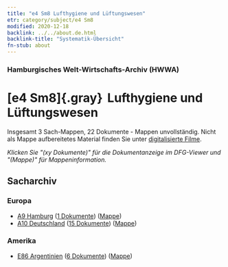```yaml
---
title: "e4 Sm8 Lufthygiene und Lüftungswesen"
etr: category/subject/e4 Sm8
modified: 2020-12-18
backlink: ../../about.de.html
backlink-title: "Systematik-Übersicht"
fn-stub: about
---
```


### Hamburgisches Welt-Wirtschafts-Archiv (HWWA)
# [e4 Sm8]{.gray}&#8201; Lufthygiene und Lüftungswesen&#160; 




Insgesamt 3 Sach-Mappen, 22 Dokumente - Mappen unvollständig.
Nicht als Mappe aufbereitetes Material finden Sie unter [digitalisierte Filme](/film/h1_sh).

_Klicken Sie "(xy Dokumente)" für die Dokumentanzeige im DFG-Viewer und "(Mappe)" für Mappeninformation._

## Sacharchiv




### Europa

- [A9 Hamburg](../../../geo/about.de.html#A9) (<a href="https://dfg-viewer.de/show/?tx_dlf[id]=https://pm20.zbw.eu/mets/sh/1409xx/140905/1442xx/144276/public.mets.de.xml" target="_blank">1 Dokumente</a>) ([Mappe](http://purl.org/pressemappe20/folder/sh/140905,144276))
- [A10 Deutschland](../../../geo/about.de.html#A10) (<a href="https://dfg-viewer.de/show/?tx_dlf[id]=https://pm20.zbw.eu/mets/sh/1261xx/126128/1442xx/144276/public.mets.de.xml" target="_blank">15 Dokumente</a>) ([Mappe](http://purl.org/pressemappe20/folder/sh/126128,144276))

### Amerika

- [E86 Argentinien](../../../geo/about.de.html#E86) (<a href="https://dfg-viewer.de/show/?tx_dlf[id]=https://pm20.zbw.eu/mets/sh/1416xx/141692/1442xx/144276/public.mets.de.xml" target="_blank">6 Dokumente</a>) ([Mappe](http://purl.org/pressemappe20/folder/sh/141692,144276))


